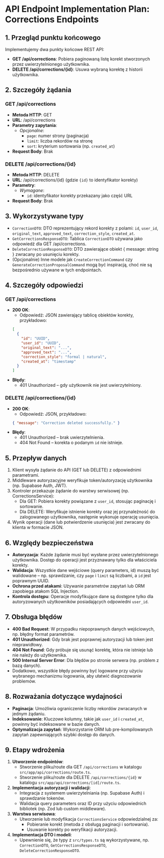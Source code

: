 # API Endpoint Implementation Plan: Corrections Endpoints

## 1. Przegląd punktu końcowego
Implementujemy dwa punkty końcowe REST API:
- **GET /api/corrections**: Pobiera paginowaną listę korekt stworzonych przez uwierzytelnionego użytkownika.
- **DELETE /api/corrections/{id}**: Usuwa wybraną korektę z historii użytkownika.

## 2. Szczegóły żądania

### GET /api/corrections
- **Metoda HTTP**: GET
- **URL**: /api/corrections
- **Parametry zapytania**:
  - *Opcjonalne*: 
    - `page`: numer strony (paginacja)
    - `limit`: liczba rekordów na stronę
    - `sort`: kryterium sortowania (np. `created_at`)
- **Request Body**: Brak

### DELETE /api/corrections/{id}
- **Metoda HTTP**: DELETE
- **URL**: /api/corrections/{id} (gdzie `{id}` to identyfikator korekty)
- **Parametry**:
  - *Wymagane*: 
    - `id`: identyfikator korekty przekazany jako część URL
- **Request Body**: Brak

## 3. Wykorzystywane typy

- `CorrectionDTO`: DTO reprezentujący rekord korekty z polami: `id`, `user_id`, `original_text`, `approved_text`, `correction_style`, `created_at`.
- `GetCorrectionsResponseDTO`: Tablica `CorrectionDTO` używana jako odpowiedź dla GET /api/corrections.
- `DeleteCorrectionResponseDTO`: DTO zawierające obiekt { message: string } zwracany po usunięciu korekty.
- (Opcjonalnie) Inne modele jak `CreateCorrectionCommand` czy `GenerateCorrectionProposalCommand` mogą być inspiracją, choć nie są bezpośrednio używane w tych endpointach.

## 4. Szczegóły odpowiedzi

### GET /api/corrections
- **200 OK**: 
  - Odpowiedź: JSON zawierający tablicę obiektów korekty, przykładowo:
  ```json
  [
    {
      "id": "UUID",
      "user_id": "UUID",
      "original_text": "...",
      "approved_text": "...",
      "correction_style": "formal | natural",
      "created_at": "timestamp"
    }
  ]
  ```
- **Błędy**:
  - 401 Unauthorized – gdy użytkownik nie jest uwierzytelniony.

### DELETE /api/corrections/{id}
- **200 OK**: 
  - Odpowiedź: JSON, przykładowo:
  ```json
  { "message": "Correction deleted successfully." }
  ```
- **Błędy**:
  - 401 Unauthorized – brak uwierzytelnienia.
  - 404 Not Found – korekta o podanym `id` nie istnieje.

## 5. Przepływ danych

1. Klient wysyła żądanie do API (GET lub DELETE) z odpowiednimi parametrami.
2. Middleware autoryzacyjne weryfikuje token/autoryzację użytkownika (np. Supabase Auth, JWT).
3. Kontroler przekazuje żądanie do warstwy serwisowej (np. CorrectionsService):
   - Dla GET: Pobiera korekty powiązane z `user_id`, stosując paginację i sortowanie.
   - Dla DELETE: Weryfikuje istnienie korekty oraz jej przynależność do zalogowanego użytkownika, następnie wykonuje operację usunięcia.
4. Wynik operacji (dane lub potwierdzenie usunięcia) jest zwracany do klienta w formacie JSON.

## 6. Względy bezpieczeństwa

- **Autoryzacja**: Każde żądanie musi być wysłane przez uwierzytelnionego użytkownika. Dostęp do operacji jest przyznawany tylko dla właściciela korekty.
- **Walidacja**: Wszystkie dane wejściowe (query parameters, id) muszą być walidowane – np. sprawdzanie, czy `page` i `limit` są liczbami, a `id` jest poprawnym UUID.
- **Ochrona przed atakami**: Używanie parametrów zapytań lub ORM zapobiega atakom SQL Injection.
- **Kontrola dostępu**: Operacje modyfikujące dane są dostępne tylko dla autoryzowanych użytkowników posiadających odpowiedni `user_id`.

## 7. Obsługa błędów

- **400 Bad Request**: W przypadku niepoprawnych danych wejściowych, np. błędny format parametrów.
- **401 Unauthorized**: Gdy brak jest poprawnej autoryzacji lub token jest nieprawidłowy.
- **404 Not Found**: Gdy próbuje się usunąć korektę, która nie istnieje lub nie należy do użytkownika.
- **500 Internal Server Error**: Dla błędów po stronie serwera (np. problem z bazą danych).
- Dodatkowo, wszystkie błędy powinny być logowane przy użyciu wybranego mechanizmu logowania, aby ułatwić diagnozowanie problemów.

## 8. Rozważania dotyczące wydajności

- **Paginacja**: Umożliwia ograniczenie liczby rekordów zwracanych w jednym żądaniu.
- **Indeksowanie**: Kluczowe kolumny, takie jak `user_id` i `created_at`, powinny być indeksowane w bazie danych.
- **Optymalizacja zapytań**: Wykorzystanie ORM lub pre-kompilowanych zapytań zapewniających szybki dostęp do danych.

## 9. Etapy wdrożenia

1. **Utworzenie endpointów**:
   - Stworzenie pliku/route dla GET `/api/corrections` w katalogu `src/app/api/corrections/route.ts`.
   - Stworzenie pliku/route dla DELETE `/api/corrections/{id}` w katalogu `src/app/api/corrections/[id]/route.ts`.
2. **Implementacja autoryzacji i walidacji**:
   - Integracja z systemem uwierzytelniania (np. Supabase Auth) i sprawdzanie tokenów.
   - Walidacja query parameters oraz ID przy użyciu odpowiednich bibliotek (np. Zod lub custom middleware).
3. **Warstwa serwisowa**:
   - Utworzenie lub modyfikacja `CorrectionsService` odpowiedzialnej za:
     - Pobieranie korekt (metoda z obsługą paginacji i sortowania).
     - Usuwanie korekty po weryfikacji autoryzacji.
4. **Implementacja DTO i modeli**:
   - Upewnienie się, że typy z `src/types.ts` są wykorzystywane, np. `CorrectionDTO`, `GetCorrectionsResponseDTO`, `DeleteCorrectionResponseDTO`.
